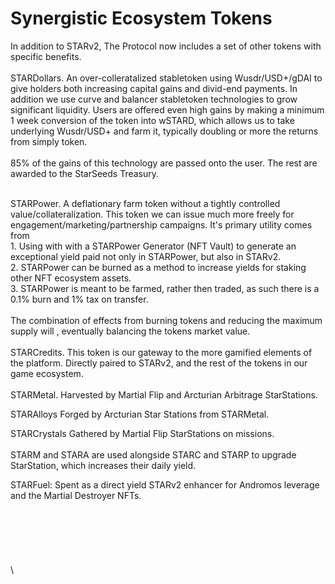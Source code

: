 # Synergistic Ecosystem Tokens

In addition to STARv2, The Protocol now includes a set of other tokens with specific benefits. \
\
STARDollars. An over-colleratalized stabletoken using Wusdr/USD+/gDAI to give holders both increasing capital gains and divid-end payments. In addition we use curve and balancer stabletoken technologies to grow significant liquidity. Users are offered even high gains by making a minimum 1 week conversion of the token into wSTARD, which allows us to take underlying Wusdr/USD+ and farm it, typically doubling or more the returns from simply token. \
\
85% of the gains of this technology are passed onto the user. The rest are awarded to the StarSeeds Treasury.

\
STARPower. A deflationary farm token without a tightly controlled value/collateralization. This token we can issue much more freely for engagement/marketing/partnership campaigns. It's primary utility comes from\
1\. Using with with a STARPower Generator (NFT Vault) to generate an exceptional yield paid not only in STARPower, but also in STARv2. \
2\. STARPower can be burned as a method to increase yields for staking other NFT ecosystem assets.\
3\. STARPower is meant to be farmed, rather then traded, as such there is a 0.1% burn and 1% tax on transfer. \
\
The combination of effects from burning tokens and reducing the maximum supply will , eventually balancing the tokens market value.\
\
STARCredits. This token is our gateway to the more gamified elements of the platform. Directly paired to STARv2, and the rest of the tokens in our game ecosystem.\
\
STARMetal. Harvested by Martial Flip and Arcturian Arbitrage StarStations.&#x20;

STARAlloys Forged by Arcturian Star Stations from STARMetal.

STARCrystals Gathered by Martial Flip StarStations on missions. \
\
STARM and STARA are used alongside STARC and STARP to upgrade StarStation, which increases their daily yield.&#x20;

STARFuel: Spent as a direct yield STARv2 enhancer for Andromos leverage and the Martial Destroyer NFTs. \
\
\
\
\
\
\
\
